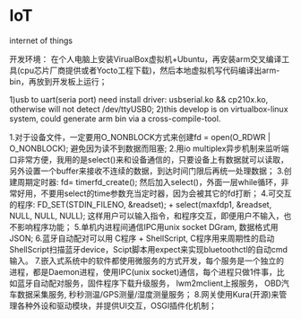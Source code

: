 # IoT
internet of things

开发环境： 在个人电脑上安装VirualBox虚拟机+Ubuntu，再安装arm交叉编译工具(cpu芯片厂商提供或者Yocto工程下载)，然后本地虚拟机写代码编译出arm-bin，再放到开发板上运行；

1)usb to uart(seria port) need install driver: usbserial.ko && cp210x.ko, otherwise will not detect /dev/ttyUSB0;
2)this develop is on virtualbox-linux system, could generate arm bin via a cross-compile-tool.

1.对于设备文件，一定要用O_NONBLOCK方式来创建fd = open(O_RDWR | O_NONBLOCK); 避免因为读不到数据而阻塞;
2.用io multiplex异步机制来监听端口非常方便，我用的是select()来和设备通信的，只要设备上有数据就可以读取，另外设置一个buffer来接收不连续的数据，到达时间门限后再统一处理数据；
3.创建周期定时器:  fd= timerfd_create(); 然后加入select()，外面一层while循环，非常好用，不要用select的time参数充当定时器，因为会被其它的fd打断；
4.可交互的程序:  FD_SET(STDIN_FILENO, &readset); + select(maxfdp1, &readset, NULL, NULL, NULL); 这样用户可以输入指令，和程序交互，即便用户不输入，也不影响程序功能；
5.单机内进程间通信IPC用unix socket DGram, 数据格式用JSON;
6.蓝牙自动配对可以用 C程序 + ShellScript, C程序用来周期性的启动ShellScript扫描蓝牙device，Scipt脚本用expect来实现bluetoothctl的自动cmd输入。
7.嵌入式系统中的软件都使用微服务的方式开发，每个服务是一个独立的进程，都是Daemon进程，使用IPC(unix socket)通信，每个进程只做1件事，比如蓝牙自动配对服务，固件程序下载升级服务， lwm2mclient上报服务， OBD汽车数据采集服务, 秒秒测温/GPS测量/湿度测量服务；
8.网关使用Kura(开源)来管理各种外设和驱动模块，并提供UI交互，OSGI插件化机制；